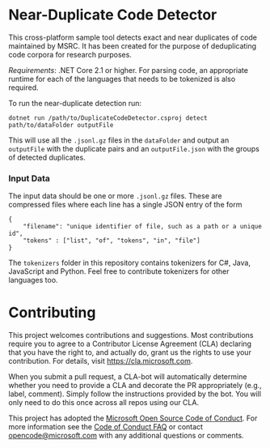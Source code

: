 Near-Duplicate Code Detector
===

This cross-platform sample tool detects exact and near duplicates of code maintained by MSRC. It has been created for the purpose of deduplicating code corpora for research purposes.

*Requirements*: .NET Core 2.1 or higher. For parsing code, an appropriate runtime for each of the languages that needs to be tokenized is also required.

To run the near-duplicate detection run:
```
dotnet run /path/to/DuplicateCodeDetector.csproj detect path/to/dataFolder outputFile
```
This will use all the `.jsonl.gz` files in the `dataFolder` and output an `outputFile` with the duplicate pairs and an `outputFile.json` with the groups of detected duplicates.

### Input Data

The input data should be one or more `.jsonl.gz` files. These are compressed files where each line has a single JSON entry of the form
```
{
    "filename": "unique identifier of file, such as a path or a unique id",
    "tokens" : ["list", "of", "tokens", "in", "file"]
}
```

The `tokenizers` folder in this repository contains tokenizers for 
C\#, Java, JavaScript and Python. Feel free to contribute tokenizers for other languages too.

# Contributing

This project welcomes contributions and suggestions.  Most contributions require you to agree to a
Contributor License Agreement (CLA) declaring that you have the right to, and actually do, grant us
the rights to use your contribution. For details, visit https://cla.microsoft.com.

When you submit a pull request, a CLA-bot will automatically determine whether you need to provide
a CLA and decorate the PR appropriately (e.g., label, comment). Simply follow the instructions
provided by the bot. You will only need to do this once across all repos using our CLA.

This project has adopted the [Microsoft Open Source Code of Conduct](https://opensource.microsoft.com/codeofconduct/).
For more information see the [Code of Conduct FAQ](https://opensource.microsoft.com/codeofconduct/faq/) or
contact [opencode@microsoft.com](mailto:opencode@microsoft.com) with any additional questions or comments.
